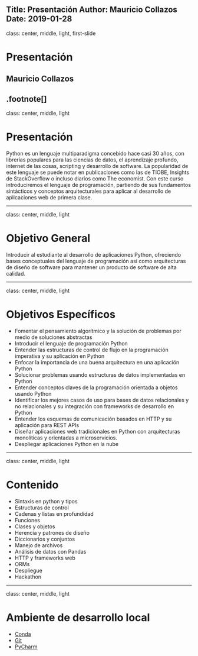 Title: Presentación
Author: Mauricio Collazos
Date: 2019-01-28
![]()
---
class: center, middle, light, first-slide
# Presentación
## Mauricio Collazos
.footnote[]
---
class: center, middle, light
# Presentación

Python es un lenguaje multiparadigma concebido hace casi 30 años, con librerías populares para las ciencias de datos, el aprendizaje profundo, internet de las cosas, scripting y desarrollo de software. La popularidad de este lenguaje se puede notar en publicaciones como las de TIOBE, Insights de StackOverflow o incluso diarios como The economist. Con este curso introduciremos el lenguaje de programación, partiendo de sus fundamentos sintácticos y conceptos arquitecturales para aplicar al desarrollo de aplicaciones web de primera clase.

---
class: center, middle, light
# Objetivo General

Introducir al estudiante al desarrollo de aplicaciones Python, ofreciendo bases conceptuales del lenguaje de programación así como arquitecturas de diseño de software para mantener un producto de software de alta calidad.



---
class: center, middle, light
# Objetivos Específicos
- Fomentar el pensamiento algorítmico y la solución de problemas por medio de soluciones abstractas
- Introducir el lenguaje de programación Python
- Entender las estructuras de control de flujo en la programación imperativa y su aplicación en Python
- Enfocar la importancia de una buena arquitectura en una aplicación Python
- Solucionar problemas usando estructuras de datos implementadas en Python
- Entender conceptos claves de la programación orientada a objetos usando Python
- Identificar los mejores casos de uso para bases de datos relacionales y no relacionales y su integración con frameworks de desarrollo en Python
- Entender los esquemas de comunicación basados en HTTP y su aplicación para REST APIs
- Diseñar aplicaciones web tradicionales en Python con arquitecturas monolíticas y orientadas a microservicios.
- Despliegar aplicaciones Python en la nube
    

---
class: center, middle, light
# Contenido
- Sintaxis en python y tipos
- Estructuras de control
- Cadenas y listas en profundidad
- Funciones
- Clases y objetos
- Herencia y patrones de diseño
- Diccionarios y conjuntos 
- Manejo de archivos
- Análisis de datos con Pandas
- HTTP y frameworks web
- ORMs
- Despliegue
- Hackathon


---
class: center, middle, light
# Ambiente de desarrollo local

- [Conda](https://docs.conda.io/en/latest/miniconda.html)
- [Git](https://git-scm.com/downloads)
- [PyCharm](https://www.jetbrains.com/pycharm/download/)
